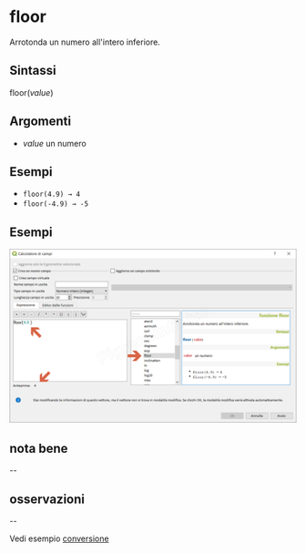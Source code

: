 # floor

Arrotonda un numero all'intero inferiore.

## Sintassi

floor(_value_)

## Argomenti

* _value_ un numero

## Esempi

* `floor(4.9) → 4`
* `floor(-4.9) → -5`

## Esempi

![](/img/matematica/floor/floor1.png)

## nota bene

--

## osservazioni

--

Vedi esempio [conversione](/esempi/es/conversione.md)